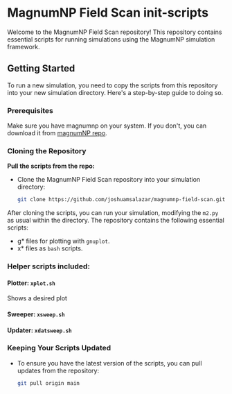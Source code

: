 # MagnumNP Field Scan init-scripts

Welcome to the MagnumNP Field Scan repository! This repository contains essential scripts for running simulations using the MagnumNP simulation framework. 

## Getting Started

To run a new simulation, you need to copy the scripts from this repository into your new simulation directory. Here's a step-by-step guide to doing so.

### Prerequisites

Make sure you have magnumnp on your system. If you don't, you can download it from [magnumNP repo](https://pypi.org/project/magnumnp/).

### Cloning the Repository

 **Pull the scripts from the repo:**
   - Clone the MagnumNP Field Scan repository into your simulation directory:
     ```bash
     git clone https://github.com/joshuamsalazar/magnumnp-field-scan.git .
     ```
After cloning the scripts, you can run your simulation, modifying the `m2.py` as usual within the directory.
The repository contains the following essential scripts:
  - g* files for plotting with `gnuplot`.
  - x* files as `bash` scripts.
  
### Helper scripts included:

#### Plotter: `xplot.sh`
Shows a desired plot 
#### Sweeper: `xsweep.sh`

#### Updater: `xdatsweep.sh`


### Keeping Your Scripts Updated

- To ensure you have the latest version of the scripts, you can pull updates from the repository:
  ```bash
  git pull origin main

